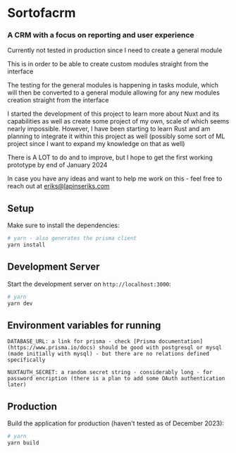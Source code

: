# Sortofacrm

### A CRM with a focus on reporting and user experience

Currently not tested in production since I need to create a general module

This is in order to be able to create custom modules straight from the interface

The testing for the general modules is happening in tasks module, which will then be converted to a general module
allowing for any new modules creation straight from the interface

I started the development of this project to learn more about Nuxt and its capabilities as well as create some project
of my own, scale of which seems nearly impossible. However, I have been starting to learn Rust and am planning to integrate
it within this project as well (possibly some sort of ML project since I want to expand my knowledge on that as well)

There is A LOT to do and to improve, but I hope to get the first working prototype by end of January 2024

In case you have any ideas and want to help me work on this - feel free to reach out at [eriks@lapinseriks.com](mailto:eriks@lapinseriks.com?subject=Sortofacrm)

## Setup

Make sure to install the dependencies:

```bash
# yarn - also generates the prisma client
yarn install
```

## Development Server

Start the development server on `http://localhost:3000`:

```bash
# yarn
yarn dev
```

## Environment variables for running
```
DATABASE_URL: a link for prisma - check [Prisma documentation](https://www.prisma.io/docs) should be good with postgresql or mysql (made initially with mysql) - but there are no relations defined specifically

NUXTAUTH_SECRET: a random secret string - considerably long - for password encription (there is a plan to add some OAuth authentication later)
```
## Production

Build the application for production (haven't tested as of December 2023):

```bash
# yarn
yarn build
```